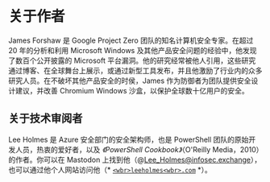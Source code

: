 

# 关于作者



James Forshaw 是 Google Project Zero 团队的知名计算机安全专家。在超过 20 年的分析和利用 Microsoft Windows 及其他产品安全问题的经验中，他发现了数百个公开披露的 Microsoft 平台漏洞。他的研究经常被他人引用，这些研究通过博客、在全球舞台上展示，或通过新型工具发布，并且他激励了行业内的众多研究人员。在不破坏其他产品安全的时侯，James 作为防御者为团队提供安全设计建议，并改善 Chromium Windows 沙盒，以保护全球数十亿用户的安全。

## 关于技术审阅者

Lee Holmes 是 Azure 安全部门的安全架构师，也是 PowerShell 团队的原始开发人员，热衷的爱好者，以及 *《PowerShell Cookbook》*（O'Reilly Media，2010）的作者。你可以在 Mastodon 上找到他（@Lee_Holmes@infosec.exchange），也可以通过他个人网站访问他（* [`<wbr>leeholmes<wbr>.com`](https://leeholmes.com) *）。

